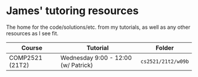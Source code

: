 # James' tutoring resources
The home for the code/solutions/etc. from my tutorials, as well as any other resources as I see fit.

|Course|Tutorial|Folder|
|---|---|---|
|COMP2521 (21T2)|Wednesday 9:00 - 12:00 (w/ Patrick)|`cs2521/21t2/w09b`|